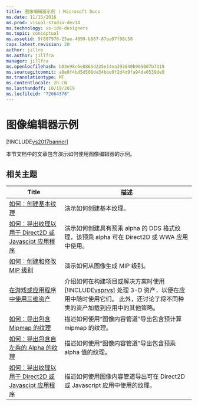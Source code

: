 ```yaml
---
title: 图像编辑器示例 | Microsoft Docs
ms.date: 11/15/2016
ms.prod: visual-studio-dev14
ms.technology: vs-ide-designers
ms.topic: conceptual
ms.assetid: 9f887976-25ae-4099-b987-87ea97f98c58
caps.latest.revision: 20
author: jillre
ms.author: jillfra
manager: jillfra
ms.openlocfilehash: b03e98c6e8865d225e14ea393640b965007b7319
ms.sourcegitcommit: a8e8f4bd5d508da34bbe9f2d4d9fa94da0539de0
ms.translationtype: MT
ms.contentlocale: zh-CN
ms.lasthandoff: 10/19/2019
ms.locfileid: "72664378"
---
```

# <a name="image-editor-examples"></a>图像编辑器示例
[!INCLUDE[vs2017banner](../includes/vs2017banner.md)]

本节文档中的文章包含演示如何使用图像编辑器的示例。

## <a name="related-topics"></a>相关主题

|Title|描述|
|-----------|-----------------|
|[如何：创建基本纹理](../designers/how-to-create-a-basic-texture.md)|演示如何创建基本纹理。|
|[如何：导出纹理以用于 Direct2D 或 Javascipt 应用程序](../designers/how-to-export-a-texture-for-use-with-direct2d-or-javascipt-apps.md)|演示如何创建具有预乘 alpha 的 DDS 格式纹理，该预乘 alpha 可在 Direct2D 或 WWA 应用中使用。|
|[如何：创建和修改 MIP 级别](../designers/how-to-create-and-modify-mip-levels.md)|演示如何从图像生成 MIP 级别。|
|[在游戏或应用程序中使用三维资产](../designers/using-3-d-assets-in-your-game-or-app.md)|介绍如何在构建项目或解决方案时使用 [!INCLUDE[vsprvs](../includes/vsprvs-md.md)] 处理 3-D 资产，以便在应用中随时使用它们。 此外，还讨论了将不同种类的资产加载到应用中的其他策略。|
|[如何：导出包含 Mipmap 的纹理](../designers/how-to-export-a-texture-that-contains-mipmaps.md)|描述如何使用“图像内容管道”导出包含预计算 mipmap 的纹理。|
|[如何：导出包含自左乘的 Alpha 的纹理](../designers/how-to-export-a-texture-that-has-premultiplied-alpha.md)|描述如何使用“图像内容管道”导出包含预乘 alpha 值的纹理。|
|[如何：导出纹理以用于 Direct2D 或 Javascipt 应用程序](../designers/how-to-export-a-texture-for-use-with-direct2d-or-javascipt-apps.md)|描述如何使用图像内容管道导出可在 Direct2D 或 Javascript 应用中使用的纹理。|
